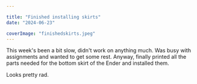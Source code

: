```yaml
---

title: "Finished installing skirts"
date: "2024-06-23"

coverImage: "finishedskirts.jpeg"
---
```

<!--more-->
This week's been a bit slow, didn't work on anything much. Was busy with assignments and wanted to get some rest. Anyway, finally printed all the parts needed for the bottom skirt of the Ender and installed them. 

Looks pretty rad.